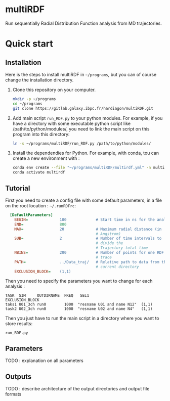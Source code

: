 # multiRDF

Run sequentially Radial Distribution Function analysis from MD trajectories.

Quick start
===========


Installation
------------
Here is the steps to install multiRDF in `~/programs`, but you can of course change the installation directory.

1. Clone this repository on your computer.
   ```bash
   mkdir -p ~/programs
   cd ~/programs
   git clone https://gitlab.galaxy.ibpc.fr/hardiagon/multiRDF.git
   ```

2. Add main script `run_RDF.py` to your python modules. 
For example, if you have a directory with some executable python script like /path/to/python/modules/, you need to link the main script on this program into this directory:
    ```bash
   ln -s ~/programs/multiRDF/run_RDF.py /path/to/python/modules/ 
   ```
3. Install the dependendies for Python.
For example, with conda, tou can create a new environment with :
    ```bash
    conda env create --file "~/programs/multiRDF/multirdf.yml" -n multirdf
    conda activate multirdf
   ```

Tutorial
--------

First you need to create a config file with some default parameters, in a file on the root location : `~/.runRDFrc`:
```ini
  [DefaultParameters]
    BEGIN=              100             # Start time in ns for the analysis
    END=                800
    MAX=                20              # Maximum radial distance (in
                                        # Angstrom)
    SUB=                2               # Number of time intervals to
                                        # divide the
                                        # Trajectory total time 
    NBINS=              200             # Number of points for one RDF 
                                        # trace        
    PATH=               ../Data_traj/   # Relative path to data from the
                                        # current directory 
    EXCLUSION_BLOCK=    (1,1)           
```
Then you need to specify the parameters you want to change for each analysis :

    TASK  SIM     OUTDIRNAME  FREQ   SEL1                       EXCLUSION_BLOCK   
    taks1 U01_3ch run0        1000  "resname U01 and name N12"  (1,1)
    task2 U02_3ch run0        1000  "resname U02 and name N4"   (1,1)

Then you just have to run the main script in a directory where you want to store results:
```
run_RDF.py
```

Parameters
-------
TODO : explanation on all parameters 

Outputs
-------
TODO : describe architecture of the output directories and output file formats